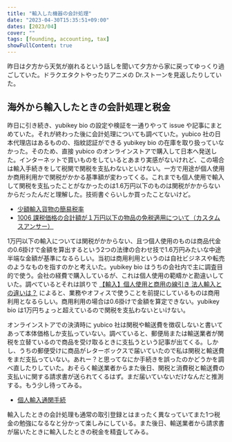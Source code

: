 ```yaml
---
title: "輸入した機器の会計処理"
date: "2023-04-30T15:35:51+09:00"
dates: [2023/04]
cover: ""
tags: [founding, accounting, tax]
showFullContent: true
---
```


昨日は夕方から天気が崩れるという話しを聞いて夕方から家に戻ってゆっくり過ごしていた。ドラクエタクトやったりアニメの Dr.ストーンを見返したりしていた。

## 海外から輸入したときの会計処理と税金

昨日に引き続き、yubikey bio の設定や検証を一通りやって issue や記事にまとめていた。それが終わった後に会計処理についても調べていた。yubico 社の日本代理店はあるものの、指紋認証ができる yubikey bio の在庫を取り扱っていなかった。そのため、直接 yubico のオンラインストアで購入して日本へ発送した。インターネットで買いものをしているとあまり実感がないけれど、この場合は輸入手続きをして税関で関税を支払わないといけない。一方で用途が個人使用か商用利用かで関税がかかる基準額が変わってくる。これまでも個人使用で輸入して関税を支払ったことがなかったのは1.6万円以下のものは関税がかからないからだったんだと理解した。技術書ぐらいしか買ったことないけど。

* [少額輸入貨物の簡易税率](https://www.customs.go.jp/tsukan/kanizeiritsu.htm)
* [1006 課税価格の合計額が１万円以下の物品の免税適用について（カスタムスアンサー）](https://www.customs.go.jp/tetsuzuki/c-answer/imtsukan/1006_jr.htm)

1万円以下の輸入については関税がかからない、且つ個人使用のものは商品代金の0.6掛けで金額を算出するという2つの法律の合わせ技で1.6万円みたいな中途半端な金額が基準になるらしい。当初は商用利用というのは自社ビジネスや転売のようなものを指すのかと考えいた。yubikey bio はうちの会社内で主に調査目的で使う。会社の経費で購入しているが、これは個人使用の範疇かと勘違いしていた。調べているとそれは誤りで [【輸入】個人使用と商用の線引き 法人輸入との違いは？](https://hunade.com/yunyu-kojin-senbiki) によると、業務やオフィスで使うことを前提にしているものは商用利用となるらしい。商用利用の場合は0.6掛けで金額を算定できない。yubikey bio は1万円ちょっと超えているので関税を支払わないといけない。

オンラインストアでの決済時に yubico 社は関税や輸送費を徴収しないと書いてあって本体価格しか支払っていない。調べていると、郵便局または輸送業者が関税を立替ているので商品を受け取るときに支払うという記事が出てくる。しかし、うちの郵便受けに商品がレターボックスで届いていたので私は関税と輸送費をまだ支払っていない。あれー？と思ってなにか手続きを誤ったのかどうかを調べ直したりしていた。おそらく輸送業者からまた後日、関税と消費税と輸送費の支払いに関する請求書が送られてくるはず。まだ届いていないだけなんだと推測する。もう少し待ってみる。

* [個人輸入通関手続](https://www.customs.go.jp/tsukan/kojinyunyu.htm)

輸入したときの会計処理も通常の取引登録とはまったく異なっていてまた1つ税金の勉強になるなと分かって楽しみにしている。また後日、輸送業者から請求書が届いたときに輸入したときの税金を精査してみる。
